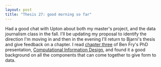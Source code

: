 ```yaml
---
layout: post
title: "Thesis 27: good morning so far"
---
```

Had a good chat with Upton about both my master's project, and the data journalism class in the fall. I'll be updating my proposal to identify the direction I'm moving in and then in the evening I'll return to Bjarni's thesis and give feedback on a chapter. I read [chapter three](https://benfry.com/phd/dissertation/3.html) of Ben Fry's PhD presentation, [Computational Information Design](https://benfry.com/phd/dissertation/), and found it a good background on all the components that can come together to give form to data.